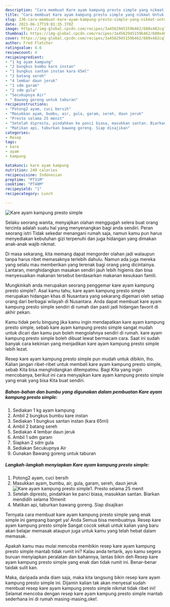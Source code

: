 ```yaml
---
description: "Cara membuat Kare ayam kampung presto simple yang nikmat Untuk Jualan"
title: "Cara membuat Kare ayam kampung presto simple yang nikmat Untuk Jualan"
slug: 236-cara-membuat-kare-ayam-kampung-presto-simple-yang-nikmat-untuk-jualan
date: 2021-06-17T19:01:35.370Z
image: https://img-global.cpcdn.com/recipes/3a4562945159b462/680x482cq70/kare-ayam-kampung-presto-simple-foto-resep-utama.jpg
thumbnail: https://img-global.cpcdn.com/recipes/3a4562945159b462/680x482cq70/kare-ayam-kampung-presto-simple-foto-resep-utama.jpg
cover: https://img-global.cpcdn.com/recipes/3a4562945159b462/680x482cq70/kare-ayam-kampung-presto-simple-foto-resep-utama.jpg
author: Fred Fletcher
ratingvalue: 4.6
reviewcount: 4
recipeingredient:
- "1 kg ayam kampung"
- "2 bungkus bumbu kare instan"
- "1 bungkus santan instan kara 65ml"
- "2 batang sereh"
- "4 lembar daun jeruk"
- "1 sdm garam"
- "2 sdm gula"
- "Secukupnya Air"
- " Bawang goreng untuk taburan"
recipeinstructions:
- "Potong2 ayam, cuci bersih"
- "Masukkan ayam, bumbu, air, gula, garam, sereh, daun jeruk"
- "Presto selama 25 menit"
- "Setelah dipresto, pindahkan ke panci biasa, masukkan santan. Biarkan mendidih selama 10menit"
- "Matikan api, taburkan bawang goreng. Siap disajikan"
categories:
- Resep
tags:
- kare
- ayam
- kampung

katakunci: kare ayam kampung 
nutrition: 240 calories
recipecuisine: Indonesian
preptime: "PT31M"
cooktime: "PT40M"
recipeyield: "1"
recipecategory: Lunch

---
```



![Kare ayam kampung presto simple](https://img-global.cpcdn.com/recipes/3a4562945159b462/680x482cq70/kare-ayam-kampung-presto-simple-foto-resep-utama.jpg)

Selaku seorang wanita, menyajikan olahan menggugah selera buat orang tercinta adalah suatu hal yang menyenangkan bagi anda sendiri. Peran seorang istri Tidak sekedar menangani rumah saja, namun kamu pun harus menyediakan kebutuhan gizi terpenuhi dan juga hidangan yang dimakan anak-anak wajib nikmat.

Di masa  sekarang, kita memang dapat mengorder olahan jadi walaupun tanpa harus ribet memasaknya terlebih dahulu. Namun ada juga mereka yang selalu mau memberikan yang terenak bagi orang yang dicintainya. Lantaran, menghidangkan masakan sendiri jauh lebih higienis dan bisa menyesuaikan makanan tersebut berdasarkan makanan kesukaan famili. 



Mungkinkah anda merupakan seorang penggemar kare ayam kampung presto simple?. Asal kamu tahu, kare ayam kampung presto simple merupakan hidangan khas di Nusantara yang sekarang digemari oleh setiap orang dari berbagai wilayah di Nusantara. Anda dapat membuat kare ayam kampung presto simple sendiri di rumah dan pasti jadi hidangan favorit di akhir pekan.

Kamu tidak perlu bingung jika kamu ingin mendapatkan kare ayam kampung presto simple, sebab kare ayam kampung presto simple sangat mudah untuk dicari dan kamu pun boleh mengolahnya sendiri di rumah. kare ayam kampung presto simple boleh dibuat lewat bermacam cara. Saat ini sudah banyak cara kekinian yang menjadikan kare ayam kampung presto simple lebih lezat.

Resep kare ayam kampung presto simple pun mudah untuk dibikin, lho. Kalian jangan ribet-ribet untuk membeli kare ayam kampung presto simple, sebab Kita bisa menghidangkan ditempatmu. Bagi Kita yang ingin mencobanya, berikut ini cara menyajikan kare ayam kampung presto simple yang enak yang bisa Kita buat sendiri.

<!--inarticleads1-->

##### Bahan-bahan dan bumbu yang digunakan dalam pembuatan Kare ayam kampung presto simple:

1. Sediakan 1 kg ayam kampung
1. Ambil 2 bungkus bumbu kare instan
1. Sediakan 1 bungkus santan instan (kara 65ml)
1. Ambil 2 batang sereh
1. Sediakan 4 lembar daun jeruk
1. Ambil 1 sdm garam
1. Siapkan 2 sdm gula
1. Sediakan Secukupnya Air
1. Gunakan  Bawang goreng untuk taburan




<!--inarticleads2-->

##### Langkah-langkah menyiapkan Kare ayam kampung presto simple:

1. Potong2 ayam, cuci bersih
1. Masukkan ayam, bumbu, air, gula, garam, sereh, daun jeruk
<img src="https://img-global.cpcdn.com/steps/8ea9eb932acaf99f/160x128cq70/kare-ayam-kampung-presto-simple-langkah-memasak-2-foto.jpg" alt="Kare ayam kampung presto simple">1. Presto selama 25 menit
1. Setelah dipresto, pindahkan ke panci biasa, masukkan santan. Biarkan mendidih selama 10menit
1. Matikan api, taburkan bawang goreng. Siap disajikan




Ternyata cara membuat kare ayam kampung presto simple yang enak simple ini gampang banget ya! Anda Semua bisa membuatnya. Resep kare ayam kampung presto simple Sangat cocok sekali untuk kalian yang baru akan belajar memasak ataupun juga untuk kamu yang telah hebat dalam memasak.

Apakah kamu mau mulai mencoba membikin resep kare ayam kampung presto simple mantab tidak rumit ini? Kalau anda tertarik, ayo kamu segera buruan menyiapkan peralatan dan bahannya, lantas bikin deh Resep kare ayam kampung presto simple yang enak dan tidak rumit ini. Benar-benar taidak sulit kan. 

Maka, daripada anda diam saja, maka kita langsung bikin resep kare ayam kampung presto simple ini. Dijamin kalian tak akan menyesal sudah membuat resep kare ayam kampung presto simple nikmat tidak ribet ini! Selamat mencoba dengan resep kare ayam kampung presto simple mantab sederhana ini di rumah masing-masing,oke!.

